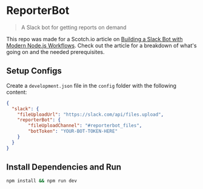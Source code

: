 # ReporterBot

> A Slack bot for getting reports on demand



This repo was made for a Scotch.io article on [Building a Slack Bot with Modern Node.js Workflows](https://scotch.io). Check out the article for a breakdown of what's going on and the needed prerequisites.



## Setup Configs

Create a `development.json` file in the `config` folder with the following content:

```json
{
  "slack": {
    "fileUploadUrl": "https://slack.com/api/files.upload",
    "reporterBot": {
        "fileUploadChannel": "#reporterbot_files",
        "botToken": "YOUR-BOT-TOKEN-HERE"
    }
  }
}
```



## Install Dependencies and Run

```bash
npm install && npm run dev
```
